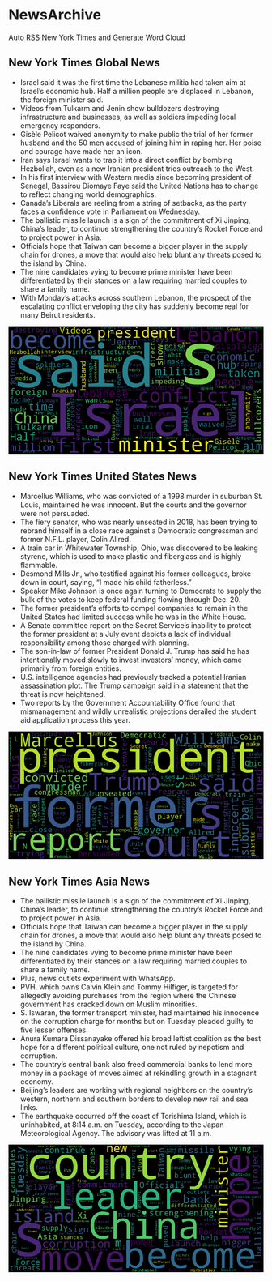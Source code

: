 # NewsArchive
Auto RSS New York Times and Generate Word Cloud

## New York Times Global News
* Israel said it was the first time the Lebanese militia had taken aim at Israel’s economic hub. Half a million people are displaced in Lebanon, the foreign minister said.
* Videos from Tulkarm and Jenin show bulldozers destroying infrastructure and businesses, as well as soldiers impeding local emergency responders.
* Gisèle Pelicot waived anonymity to make public the trial of her former husband and the 50 men accused of joining him in raping her. Her poise and courage have made her an icon.
* Iran says Israel wants to trap it into a direct conflict by bombing Hezbollah, even as a new Iranian president tries outreach to the West.
* In his first interview with Western media since becoming president of Senegal, Bassirou Diomaye Faye said the United Nations has to change to reflect changing world demographics.
* Canada’s Liberals are reeling from a string of setbacks, as the party faces a confidence vote in Parliament on Wednesday.
* The ballistic missile launch is a sign of the commitment of Xi Jinping, China’s leader, to continue strengthening the country’s Rocket Force and to project power in Asia.
* Officials hope that Taiwan can become a bigger player in the supply chain for drones, a move that would also help blunt any threats posed to the island by China.
* The nine candidates vying to become prime minister have been differentiated by their stances on a law requiring married couples to share a family name.
* With Monday’s attacks across southern Lebanon, the prospect of the escalating conflict enveloping the city has suddenly become real for many Beirut residents.

![Global](./global.png)
## New York Times United States News
* Marcellus Williams, who was convicted of a 1998 murder in suburban St. Louis, maintained he was innocent. But the courts and the governor were not persuaded.
* The fiery senator, who was nearly unseated in 2018, has been trying to rebrand himself in a close race against a Democratic congressman and former N.F.L. player, Colin Allred.
* A train car in Whitewater Township, Ohio, was discovered to be leaking styrene, which is used to make plastic and fiberglass and is highly flammable.
* Desmond Mills Jr., who testified against his former colleagues, broke down in court, saying, “I made his child fatherless.”
* Speaker Mike Johnson is once again turning to Democrats to supply the bulk of the votes to keep federal funding flowing through Dec. 20.
* The former president’s efforts to compel companies to remain in the United States had limited success while he was in the White House.
* A Senate committee report on the Secret Service’s inability to protect the former president at a July event depicts a lack of individual responsibility among those charged with planning.
* The son-in-law of former President Donald J. Trump has said he has intentionally moved slowly to invest investors’ money, which came primarily from foreign entities.
* U.S. intelligence agencies had previously tracked a potential Iranian assassination plot. The Trump campaign said in a statement that the threat is now heightened.
* Two reports by the Government Accountability Office found that mismanagement and wildly unrealistic projections derailed the student aid application process this year.

![US](./usnews.png)
## New York Times Asia News
* The ballistic missile launch is a sign of the commitment of Xi Jinping, China’s leader, to continue strengthening the country’s Rocket Force and to project power in Asia.
* Officials hope that Taiwan can become a bigger player in the supply chain for drones, a move that would also help blunt any threats posed to the island by China.
* The nine candidates vying to become prime minister have been differentiated by their stances on a law requiring married couples to share a family name.
* Plus, news outlets experiment with WhatsApp.
* PVH, which owns Calvin Klein and Tommy Hilfiger, is targeted for allegedly avoiding purchases from the region where the Chinese government has cracked down on Muslim minorities.
* S. Iswaran, the former transport minister, had maintained his innocence on the corruption charge for months but on Tuesday pleaded guilty to five lesser offenses.
* Anura Kumara Dissanayake offered his broad leftist coalition as the best hope for a different political culture, one not ruled by nepotism and corruption.
* The country’s central bank also freed commercial banks to lend more money in a package of moves aimed at rekindling growth in a stagnant economy.
* Beijing’s leaders are working with regional neighbors on the country’s western, northern and southern borders to develop new rail and sea links.
* The earthquake occurred off the coast of Torishima Island, which is uninhabited, at 8:14 a.m. on Tuesday, according to the Japan Meteorological Agency. The advisory was lifted at 11 a.m.

![Asian](./asian.png)
